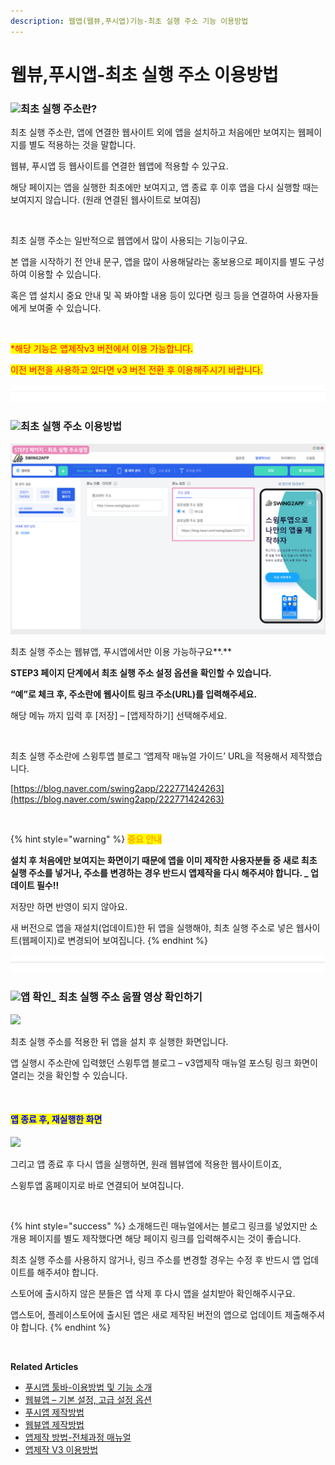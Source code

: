 ```yaml
---
description: 웹앱(웹뷰,푸시앱)기능-최초 실행 주소 기능 이용방법
---
```


# 웹뷰,푸시앱-최초 실행 주소 이용방법

### ![](https://wp.swing2app.co.kr/wp-content/uploads/2018/09/%EB%8B%A8%EB%9D%BD1-1.png)**최초 실행 주소란?**

최초 실행 주소란, 앱에 연결한 웹사이트 외에 앱을 설치하고 처음에만 보여지는 웹페이지를 별도 적용하는 것을 말합니다.

웹뷰, 푸시앱 등 웹사이트를 연결한 웹앱에 적용할 수 있구요.

해당 페이지는 앱을 실행한 최초에만 보여지고, 앱 종료 후 이후 앱을 다시 실행할 때는 보여지지 않습니다. (원래 연결된 웹사이트로 보여짐)

​

최초 실행 주소는 일반적으로 웹앱에서 많이 사용되는 기능이구요.

본 앱을 시작하기 전 안내 문구, 앱을 많이 사용해달라는 홍보용으로 페이지를 별도 구성하여 이용할 수 있습니다.

혹은 앱 설치시 중요 안내 및 꼭 봐야할 내용 등이 있다면 링크 등을 연결하여 사용자들에게 보여줄 수 있습니다.

​

<mark style="color:red;">\*해당 기능은 앱제작v3 버전에서 이용 가능합니다.</mark>

<mark style="color:red;">이전 버전을 사용하고 있다면 v3 버전 전환 후 이용해주시기 바랍니다.</mark>

![](<../../../.gitbook/assets/구분선 (1) (1).PNG>)

### ![](https://wp.swing2app.co.kr/wp-content/uploads/2018/09/%EB%8B%A8%EB%9D%BD1-1.png)**최초 실행 주소 이용방법**

![](../../../.gitbook/assets/최초실행주소1.png)

최초 실행 주소는 웹뷰앱, 푸시앱에서만 이용 가능하구요**.**

**STEP3 페이지 단계에서 최초 실행 주소 설정 옵션을 확인할 수 있습니다.**

**“예”로 체크 후, 주소란에 웹사이트 링크 주소(URL)를 입력해주세요.**

해당 메뉴 까지 입력 후 \[저장] – \[앱제작하기] 선택해주세요.

​

최초 실행 주소란에 스윙투앱 블로그 ‘앱제작 매뉴얼 가이드’ URL을 적용해서 제작했습니다.

[https://blog.naver.com/swing2app/222771424263](https://blog.naver.com/swing2app/222771424263)

​

{% hint style="warning" %}
<mark style="color:orange;">**중요 안내**</mark>

**설치 후 처음에만 보여지는 화면이기 때문에 앱을 이미 제작한 사용자분들 중 새로 최초 실행 주소를 넣거나, 주소를 변경하는 경우 반드시 앱제작을 다시 해주셔야 합니다. \_ 업데이트 필수!!**

저장만 하면 반영이 되지 않아요.

새 버전으로 앱을 재설치(업데이트)한 뒤 앱을 실행해야, 최초 실행 주소로 넣은 웹사이트(웹페이지)로 변경되어 보여집니다.
{% endhint %}

![](<../../../.gitbook/assets/구분선 (1) (1).PNG>)

### ![](https://wp.swing2app.co.kr/wp-content/uploads/2018/09/%EB%8B%A8%EB%9D%BD1-1.png)**앱 확인\_ 최초 실행 주소 움짤 영상 확인하기**

&#x20;![](https://wp.swing2app.co.kr/wp-content/uploads/2022/06/%EB%85%B9%ED%99%94\_2022\_06\_16\_15\_52\_04\_616.gif)

최초 실행 주소를 적용한 뒤 앱을 설치 후 실행한 화면입니다.

앱 실행시 주소란에 입력했던 스윙투앱 블로그 – v3앱제작 매뉴얼 포스팅 링크 화면이 열리는 것을 확인할 수 있습니다.

​

#### <mark style="color:blue;">**앱 종료 후, 재실행한 화면**</mark>

![](https://wp.swing2app.co.kr/wp-content/uploads/2022/06/%EB%85%B9%ED%99%94\_2022\_06\_16\_16\_10\_48\_11.gif)

그리고 앱 종료 후 다시 앱을 실행하면, 원래 웹뷰앱에 적용한 웹사이트이죠,

스윙투앱 홈페이지로 바로 연결되어 보여집니다.

​

{% hint style="success" %}
소개해드린 매뉴얼에서는 블로그 링크를 넣었지만 소개용 페이지를 별도 제작했다면 해당 페이지 링크를 입력해주시는 것이 좋습니다.

최초 실행 주소를 사용하지 않거나, 링크 주소를 변경할 경우는 수정 후 반드시 앱 업데이트를 해주셔야 합니다.

스토어에 출시하지 않은 분들은 앱 삭제 후 다시 앱을 설치받아 확인해주시구요.

앱스토어, 플레이스토어에 출시된 앱은 새로 제작된 버전의 앱으로 업데이트 제출해주셔야 합니다.
{% endhint %}



​

**Related Articles**

* [푸시앱 툴바-이용방법 및 기능 소개](https://wp.swing2app.co.kr/documentation/v3manual/pushapp-toolbar/)
* [웹뷰앱 – 기본 설정, 고급 설정 옵션](https://wp.swing2app.co.kr/documentation/v3manual/webviewapp-options/)
* [푸시앱 제작방법](https://wp.swing2app.co.kr/documentation/v3manual/push/)
* [웹뷰앱 제작방법](https://wp.swing2app.co.kr/documentation/v3manual/webview/)
* [앱제작 방법-전체과정 매뉴얼](https://wp.swing2app.co.kr/documentation/v3manual/guide/)
* [앱제작 V3 이용방법](https://wp.swing2app.co.kr/documentation/v3manual/use/)
